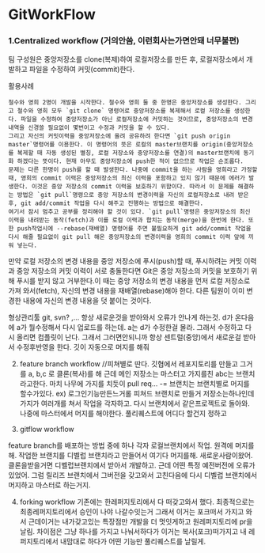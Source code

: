 # GitWorkFlow





### 1.Centralized workflow  (거의안씀, 이런회사는가면안돼 너무불편)
팀 구성원은 중앙저장소를 clone(복제)하여 로컬저장소를 만든 후, 로컬저장소에서 개발하고 파일을 수정하여 커밋(commit)한다.


활용사례
````
철수와 영희 2명이 개발을 시작한다. 철수와 영희 둘 중 한명은 중앙저장소를 생성한다. 그리고 철수와 영희 모두 `git clone` 명령어로 중앙저장소를 복제해서 로컬 저장소를 생성한다. 파일을 수정하여 중앙저장소가 아닌 로컬저장소에 커밋하는 것이므로, 중앙저장소의 변경내역을 신경쓸 필요없이 몇번이고 수정과 커밋을 할 수 있다.
그리고 자신의 커밋이력을 중앙저장소에 올려 공유하려 한다면 `git push origin master`명령어를 이용한다. 이 명령어의 뜻은 로컬의 master브랜치를 origin(중앙저장소를 복제할 때 자동 생성된 별칭, 로컬 저장소와 중앙저장소를 연결)의 master브랜치에 동기화 하겠다는 뜻이다. 현재 아무도 중앙저장소에 push한 적이 없으므로 작업은 순조롭다.
문제는 다른 한명이 push를 할 때 발생한다. 나중에 commit을 하는 사람을 영희라고 가정할 때, 영희의 commit 이력은 중앙저장소의 최신 이력을 포함하고 있지 않기 때문에 에러가 발생한다. 이것은 중앙 저장소의 commit 이력을 보호하기 위함이다. 따라서 이 문제를 해결하는 방법은 `git pull`명령으로 중앙 저장소의 변경이력을 자신의 로컬저장소로 내려 받은 후, git add/commit 작업을 다시 해주고 진행하는 방법으로 해결한다. 
여기서 잠시 멈추고 공부를 정리해야 할 것이 있다. `git pull`명령은 중앙저장소의 최신 이력을 내려받는 동작(fetch)과 이를 로컬 이력과 합치는 동작(merge)을 한번에 한다. 또한 push작업시에 --rebase(재배열) 명령어를 주면 불필요하게 git add/commit 작업을 다시 해줄 필요없이 git pull 해온 중앙저장소의 변경이력을 영희의 commit 이력 앞에 끼워 넣는다. 
````


만약 로컬 저장소의 변경 내용을 중앙 저장소에 푸시(push)할 때, 푸시하려는 커밋 이력과 중앙 저장소의 커밋 이력이 서로 충돌한다면 Git은 중앙 저장소의 커밋을 보호하기 위해 푸시를 받지 않고 거부한다.이 때는 중앙 저장소의 변경 내용을 먼저 로컬 저장소로 가져 와서(fetch), 자신의 변경 내용을 재배열(rebase)해야 한다. 다른 팀원이 이미 변경한 내용에 자신의 변경 내용을 덧 붙이는 것이다.



형상관리툴 git,  svn?  ,… 
항상 새로운것을 받아와서 오류가 안나게 하는것. 
d가 온다음에 a가 뭘수정해서 다시 업로드를 하는데. a는 d가 수정한걸 몰라. 그래서 수정하고 다시 올리면 컴플릿이 난다. 그래서 그러면안되니까 
항상 센트럴(중앙)에서 새로운걸 받아서 수정후반영을 한다.  깃이 자동으로 머지를 해줘

2. feature branch workflow  //피쳐별로 딴다. 
깃협에서 레포지토리를 만들고 그거를    a, b,c 로 클론(복사)를 해   근데  메인 저장소는 마스터고 가지를친 abc는 브랜치라고한다. 마치 나무에 가지를 치듯이 
pull req… -= 브랜치는 브랜치별로 머지를 할수가있다. 
ex) 로그인기능만든느거롤 피쳐드 브랜치로 만들거 
저장소는하나인데 가지가 여러개를 쳐서 작업을 각자하고. 다시 브랜치에서 같은프로젝트로 돌아와. 
나중에 마스터에서 머지를 해야한다. 
풀리퀘스트에 어디다 할건지 정하고

3. gitflow workflow

feature branch를 배포하는 방법 중에 하나 
각자 로컬브랜치에서 작업. 
원격에 머지를 해. 
작업한 브랜치를 디벨럽 브랜치라고 만들어서 여기다 머지를해. 
새로운사람이왔어. 클론을받을거면 디벨럽브랜치에서 받아서 개발하고. 
근데 어떤 특정 예전버전에 오류가 있었어. 그럼 릴리즈 브랜치에서  그버전을 갖고와서 
고친다음에 다시 디벨럽 브랜치에서 머지하고 마스터로 하는거지. 

4. forking workflow
기존에는 한레퍼지토리에서 다 떠갖고와서 했다. 최종적으로는 최종레퍼지토리에서 승인이 나야 나갈수잇는거
그래서 이거는 포크떠서 가지고 와서 
근데이거는  내가갖고있는 특장점만 개발을 더 멋잇게하고 원레퍼지토리에 pr을 날림. 
차이점은 그냥 하나를 가지고 나눠서하다가 이거는 
복사(포크)떠가지고 내 레퍼지토리에서 내맘대로 하다가  어떤 기능만 풀리퀘스트를 날릴게. 

